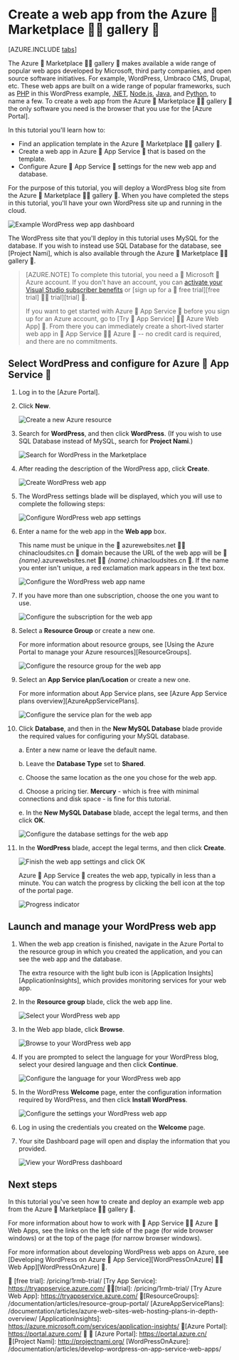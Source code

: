 <!-- not suitable for Mooncake -->

<properties
	pageTitle="Create a web app from the Azure Marketplace | Microsoft Azure"
	description="Learn how to create a new WordPress web app from the Azure Marketplace by using the Azure Portal."
	services="app-service\web"
	documentationCenter=""
	authors="rmcmurray"
	manager="wpickett"
	editor=""/>

<tags
	ms.service="app-service-web"
	ms.date="05/10/2016"
	wacn.date=""/>

<!-- Note: This article replaces web-sites-php-web-site-gallery.md -->

# Create a web app from the Azure  Marketplace  gallery 

[AZURE.INCLUDE [tabs](../includes/app-service-web-get-started-nav-tabs.md)]

The Azure  Marketplace  gallery  makes available a wide range of popular web apps developed by Microsoft, third party companies, and open source software initiatives. For example, WordPress, Umbraco CMS, Drupal, etc. These web apps are built on a wide range of popular frameworks, such as [PHP] in this WordPress example, [.NET], [Node.js], [Java], and [Python], to name a few. To create a web app from the Azure  Marketplace  gallery  the only software you need is the browser that you use for the [Azure Portal].

In this tutorial you'll learn how to:

* Find an application template in the Azure  Marketplace  gallery .
* Create a web app in Azure  App Service  that is based on the template.
* Configure Azure  App Service  settings for the new web app and database.

For the purpose of this tutorial, you will deploy a WordPress blog site from the Azure  Marketplace  gallery . When you have completed the steps in this tutorial, you'll have your own WordPress site up and running in the cloud.

![Example WordPress wep app dashboard][WordPressDashboard]

The WordPress site that you'll deploy in this tutorial uses MySQL for the database. If you wish to instead use SQL Database for the database, see [Project Nami], which is also available through the Azure  Marketplace  gallery .

> [AZURE.NOTE]
> To complete this tutorial, you need a  Microsoft  Azure account. If you don't have an account, you can [activate your Visual Studio subscriber benefits][activate] or [sign up for a  free trial][free trial]  trial][trial] .
>
> If you want to get started with Azure  App Service  before you sign up for an Azure account, go to [Try  App Service]  Azure Web App] . From there you can immediately create a short-lived starter web app in  App Service  Azure  -- no credit card is required, and there are no commitments.

## Select WordPress and configure for Azure  App Service 

1. Log in to the [Azure Portal].

1. Click **New**.
	
	![Create a new Azure resource][MarketplaceStart]
	
1. Search for **WordPress**, and then click **WordPress**. (If you wish to use SQL Database instead of MySQL, search for **Project Nami**.)

	![Search for WordPress in the Marketplace][MarketplaceSearch]
	
1. After reading the description of the WordPress app, click **Create**.

	![Create WordPress web app][MarketplaceCreate]

1. The WordPress settings blade will be displayed, which you will use to complete the following steps:

	![Configure WordPress web app settings][ConfigStart]

1. Enter a name for the web app in the **Web app** box.

	This name must be unique in the  azurewebsites.net  chinacloudsites.cn  domain because the URL of the web app will be  *{name}*.azurewebsites.net  *{name}*.chinacloudsites.cn . If the name you enter isn't unique, a red exclamation mark appears in the text box.

	![Configure the WordPress web app name][ConfigAppName]

1. If you have more than one subscription, choose the one you want to use. 

	![Configure the subscription for the web app][ConfigSubscription]

1. Select a **Resource Group** or create a new one.

	For more information about resource groups, see [Using the Azure Portal to manage your Azure resources][ResourceGroups].

	![Configure the resource group for the web app][ConfigResourceGroup]

1. Select an **App Service plan/Location** or create a new one.

	For more information about App Service plans, see [Azure App Service plans overview][AzureAppServicePlans].	

	![Configure the service plan for the web app][ConfigServicePlan]

1. Click **Database**, and then in the **New MySQL Database** blade provide the required values for configuring your MySQL database.

	a. Enter a new name or leave the default name.

	b. Leave the **Database Type** set to **Shared**.

	c. Choose the same location as the one you chose for the web app.

	d. Choose a pricing tier. **Mercury** - which is free with minimal connections and disk space - is fine for this tutorial.

	e. In the **New MySQL Database** blade, accept the legal terms, and then click **OK**. 

	![Configure the database settings for the web app][ConfigDatabase]

1. In the **WordPress** blade, accept the legal terms, and then click **Create**. 

	![Finish the web app settings and click OK][ConfigFinished]

	Azure  App Service  creates the web app, typically in less than a minute. You can watch the progress by clicking the bell icon at the top of the portal page.

	![Progress indicator][ConfigProgress]

## Launch and manage your WordPress web app
	
1. When the web app creation is finished, navigate in the Azure Portal to the resource group in which you created the application, and you can see the web app and the database.

	The extra resource with the light bulb icon is [Application Insights][ApplicationInsights], which provides monitoring services for your web app.

1. In the **Resource group** blade, click the web app line.

	![Select your WordPress web app][WordPressSelect]

1. In the Web app blade, click **Browse**.

	![Browse to your WordPress web app][WordPressBrowse]

1. If you are prompted to select the language for your WordPress blog, select your desired language and then click **Continue**.

	![Configure the language for your WordPress web app][WordPressLanguage]

1. In the WordPress **Welcome** page, enter the configuration information required by WordPress, and then click **Install WordPress**.

	![Configure the settings your WordPress web app][WordPressConfigure]

1. Log in using the credentials you created on the **Welcome** page.  

1. Your site Dashboard page will open and display the information that you provided.    

	![View your WordPress dashboard][WordPressDashboard]

## Next steps

In this tutorial you've seen how to create and deploy an example web app from the Azure  Marketplace  gallery .

For more information about how to work with  App Service  Azure  Web Apps, see the links on the left side of the page (for wide browser windows) or at the top of the page (for narrow browser windows).

For more information about developing WordPress web apps on Azure, see [Developing WordPress on Azure  App Service][WordPressOnAzure]  Web App][WordPressOnAzure] .

<!-- URL List -->

[PHP]: /develop/php/
[.NET]: /develop/net/
[Node.js]: /develop/nodejs/
[Java]: /develop/java/
[Python]: /develop/python/
[activate]: https://azure.microsoft.com/pricing/member-offers/msdn-benefits-details/

[free trial]: /pricing/1rmb-trial/
[Try App Service]: https://tryappservice.azure.com/


[trial]: /pricing/1rmb-trial/
[Try Azure Web App]: https://tryappservice.azure.com/

[ResourceGroups]: /documentation/articles/resource-group-portal/
[AzureAppServicePlans]: /documentation/articles/azure-web-sites-web-hosting-plans-in-depth-overview/
[ApplicationInsights]: https://azure.microsoft.com/services/application-insights/

[Azure Portal]: https://portal.azure.com/


[Azure Portal]: https://portal.azure.cn/

[Project Nami]: http://projectnami.org/
[WordPressOnAzure]: /documentation/articles/develop-wordpress-on-app-service-web-apps/

<!-- IMG List -->

[MarketplaceStart]: ./media/app-service-web-create-web-app-from-marketplace/marketplacestart.png
[MarketplaceSearch]: ./media/app-service-web-create-web-app-from-marketplace/marketplacesearch.png
[MarketplaceCreate]: ./media/app-service-web-create-web-app-from-marketplace/marketplacecreate.png
[ConfigStart]: ./media/app-service-web-create-web-app-from-marketplace/configstart.png
[ConfigAppName]: ./media/app-service-web-create-web-app-from-marketplace/configappname.png
[ConfigSubscription]: ./media/app-service-web-create-web-app-from-marketplace/configsubscription.png
[ConfigResourceGroup]: ./media/app-service-web-create-web-app-from-marketplace/configresourcegroup.png
[ConfigServicePlan]: ./media/app-service-web-create-web-app-from-marketplace/configserviceplan.png
[ConfigDatabase]: ./media/app-service-web-create-web-app-from-marketplace/configdatabase.png
[ConfigFinished]: ./media/app-service-web-create-web-app-from-marketplace/configfinished.png
[ConfigProgress]: ./media/app-service-web-create-web-app-from-marketplace/configprogress.png
[WordPressSelect]: ./media/app-service-web-create-web-app-from-marketplace/wpselect.png
[WordPressBrowse]: ./media/app-service-web-create-web-app-from-marketplace/wpbrowse.png
[WordPressLanguage]: ./media/app-service-web-create-web-app-from-marketplace/wplanguage.png
[WordPressDashboard]: ./media/app-service-web-create-web-app-from-marketplace/wpdashboard.png
[WordPressConfigure]: ./media/app-service-web-create-web-app-from-marketplace/wpconfigure.png
